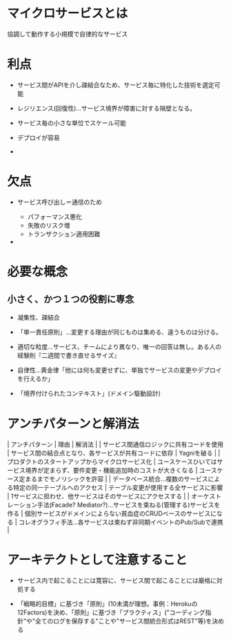 # マイクロサービスとは

協調して動作する小規模で自律的なサービス

# 利点

+ サービス間がAPIを介し疎結合なため、サービス毎に特化した技術を選定可能

+ レジリエンス(回復性)…サービス境界が障害に対する隔壁となる。

+ サービス毎の小さな単位でスケール可能

+ デプロイが容易

+

# 欠点

+ サービス呼び出し＝通信のため
  + パフォーマンス悪化
  + 失敗のリスク増
  + トランザクション適用困難

+

# 必要な概念

## 小さく、かつ１つの役割に専念

+ 凝集性、疎結合

+ 「単一責任原則」…変更する理由が同じものは集める、違うものは分ける。

+ 適切な粒度…サービス、チームにより異なり、唯一の回答は無し。ある人の経験則『二週間で書き直せるサイズ』

+ 自律性…黄金律「他には何も変更せずに、単独でサービスの変更やデプロイを行えるか」

+ 「境界付けられたコンテキスト」(ドメイン駆動設計)

# アンチパターンと解消法

| アンチパターン | 理由 | 解消法 |
| サービス間通信ロジックに共有コードを使用 | サービス間の結合点となり、各サービスが共有コードに依存 | Yagniを破る |
| プロダクトのスタートアップからマイクロサービス化 | ユースケースひいてはサービス境界が定まらず、要件変更・機能追加時のコストが大きくなる | ユースケース定まるまでモノリシックを許容 |
| データベース統合…複数のサービスによる特定の同一テーブルへのアクセス | テーブル変更が使用する全サービスに影響 | 1サービスに担わせ、他サービスはそのサービスにアクセスする |
| オーケストレーション手法(Facade? Mediator?)…サービスを束ねる(管理する)サービスを作る | 個別サービスがドメインによらない貧血症のCRUDベースのサービスになる | コレオグラフィ手法…各サービスは束ねず非同期イベントのPub/Subで連携 |

# アーキテクトとして注意すること

+ サービス内で起こることには寛容に、サービス間で起こることには厳格に対処する

+ 「戦略的目標」に基づき「原則」(10未満が理想。事例：Herokuの12Factors)を決め、「原則」に基づき「プラクティス」("コーディング指針"や"全てのログを保存する"ことや"サービス間統合形式はREST"等)を決める

